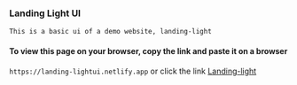 ### Landing Light UI ###

`This is a basic ui of a demo website, landing-light`


#### To view this page on your browser, copy the link and paste it on a browser ####


``` https://landing-lightui.netlify.app ```
or click the link
<a href="https://landing-lightui.netlify.app/">Landing-light</a>
